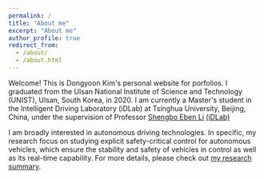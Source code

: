 ```yaml
---
permalink: /
title: "About me"
excerpt: "About me"
author_profile: true
redirect_from: 
  - /about/
  - /about.html
---
```

Welcome! This is Dongyoon Kim's personal website for porfolios.
I graduated from the Ulsan National Institute of Science and Technology (UNIST), Ulsan, South Korea, in 2020. I am currently a Master's student in the Intelligent Driving Laboratory (iDLab) at Tsinghua University, Beijing, China, under the supervision of Professor [Shengbo Eben Li](https://scholar.google.com/citations?user=Dxiw1K8AAAAJ&hl=en) [(iDLab)](http://www.idlab-tsinghua.com/thulab/labweb/index.html) 

I am broadly interested in autonomous driving technologies. In specific, my research focus on studying explicit safety-critical control for autonomous vehicles, which ensure the stability and safety of vehicles in control as well as its real-time capability. For more details, please check out [my research summary](https://yoonkim.github.io/portfolio/).
